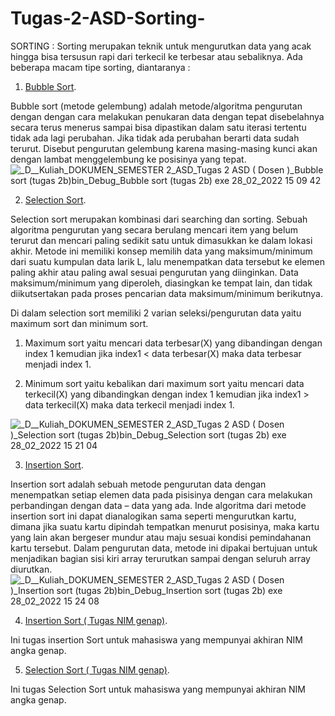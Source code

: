 # Tugas-2-ASD-Sorting-

SORTING :
Sorting merupakan teknik untuk mengurutkan data yang acak hingga bisa tersusun rapi dari terkecil ke terbesar atau sebaliknya.
Ada beberapa macam tipe sorting, diantaranya : 

1. <a href="https://github.com/Brigita-aurel/Tugas-2-ASD-Sorting-/blob/main/Bubble%20Sorting">Bubble Sort</a>.

  Bubble sort (metode gelembung) adalah metode/algoritma pengurutan dengan dengan cara melakukan penukaran data dengan tepat disebelahnya secara terus menerus sampai bisa dipastikan dalam satu iterasi tertentu tidak ada lagi perubahan. Jika tidak ada perubahan berarti data sudah terurut. Disebut pengurutan gelembung karena masing-masing kunci akan dengan lambat menggelembung ke posisinya yang tepat. 
  ![_D__Kuliah_DOKUMEN_SEMESTER 2_ASD_Tugas 2 ASD ( Dosen )_Bubble sort (tugas 2b)_bin_Debug_Bubble sort (tugas 2b) exe_  28_02_2022 15 09 42](https://user-images.githubusercontent.com/99226914/155942229-d53480b3-26ef-453e-abe9-4428e8688c2b.png)


2. <a href="https://github.com/Brigita-aurel/Tugas-2-ASD-Sorting-/blob/main/Selection%20Sort">Selection Sort</a>.

Selection sort merupakan kombinasi dari searching dan sorting. Sebuah algoritma pengurutan yang secara berulang mencari item yang belum terurut dan mencari paling sedikit satu untuk dimasukkan ke dalam lokasi akhir. Metode ini memiliki konsep memilih data yang maksimum/minimum dari suatu kumpulan data larik L, lalu menempatkan data tersebut ke elemen paling akhir atau paling awal
sesuai pengurutan yang diinginkan. Data maksimum/minimum yang diperoleh, diasingkan ke tempat lain, dan tidak diikutsertakan pada proses pencarian data maksimum/minimum berikutnya.

Di dalam selection sort memiliki 2 varian seleksi/pengurutan data yaitu maximum sort dan minimum sort.


1.    Maximum sort yaitu mencari data terbesar(X) yang dibandingan dengan index 1 kemudian jika   index1 < data terbesar(X) maka data terbesar menjadi index 1.


2.    Minimum sort yaitu kebalikan dari maximum sort yaitu mencari data terkecil(X) yang   dibandingkan dengan index 1 kemudian jika index1 > data terkecil(X) maka data terkecil menjadi index 1. 

![_D__Kuliah_DOKUMEN_SEMESTER 2_ASD_Tugas 2 ASD ( Dosen )_Selection sort (tugas 2b)_bin_Debug_Selection sort (tugas 2b) exe_  28_02_2022 15 21 04](https://user-images.githubusercontent.com/99226914/155942559-82d0e25a-8323-491b-95fc-7ed597b79671.png)

 


3. <a href="https://github.com/Brigita-aurel/Tugas-2-ASD-Sorting-/blob/main/Insertion%20Sort">Insertion Sort</a>.

Insertion sort adalah sebuah metode pengurutan data dengan menempatkan setiap elemen data pada pisisinya dengan cara melakukan perbandingan dengan data – data yang ada. Inde algoritma dari metode insertion sort ini dapat dianalogikan sama seperti mengurutkan kartu, dimana jika suatu kartu dipindah tempatkan menurut posisinya, maka kartu yang lain akan bergeser mundur atau maju sesuai kondisi pemindahanan kartu tersebut. Dalam pengurutan data, metode ini dipakai bertujuan untuk menjadikan bagian sisi kiri array terurutkan sampai dengan seluruh array diurutkan.
![_D__Kuliah_DOKUMEN_SEMESTER 2_ASD_Tugas 2 ASD ( Dosen )_Insertion sort (tugas 2b)_bin_Debug_Insertion sort (tugas 2b) exe_  28_02_2022 15 24 08](https://user-images.githubusercontent.com/99226914/155942365-d8fd5701-ff94-4fae-b00b-09701ee0a3b1.png)


4. <a href="https://github.com/Brigita-aurel/Tugas-2-ASD-Sorting-/blob/main/Insertion%20Sort%20(%20Tugas%20NIM%20genap)">Insertion Sort ( Tugas NIM genap)</a>.

  Ini tugas insertion Sort untuk mahasiswa yang mempunyai akhiran NIM angka genap.
  
5. <a href="https://github.com/Brigita-aurel/Tugas-2-ASD-Sorting-/blob/main/Selection%20Sort%20(%20Tugas%20NIM%20genap)">Selection Sort ( Tugas NIM genap)</a>.

  Ini tugas Selection Sort untuk mahasiswa yang mempunyai akhiran NIM angka genap.


